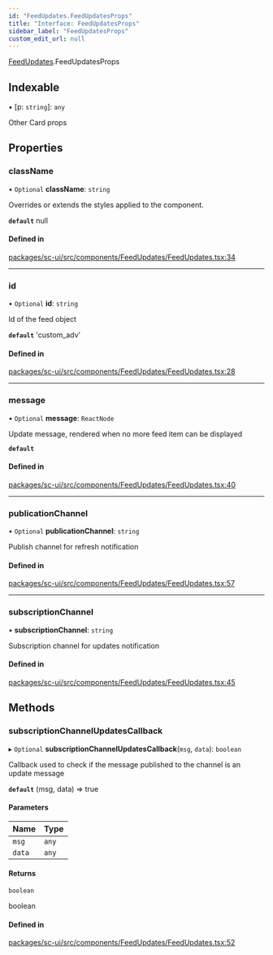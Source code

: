 ```yaml
---
id: "FeedUpdates.FeedUpdatesProps"
title: "Interface: FeedUpdatesProps"
sidebar_label: "FeedUpdatesProps"
custom_edit_url: null
---
```


[FeedUpdates](../modules/FeedUpdates).FeedUpdatesProps

## Indexable

▪ [p: `string`]: `any`

Other Card props

## Properties

### className

• `Optional` **className**: `string`

Overrides or extends the styles applied to the component.

**`default`** null

#### Defined in

[packages/sc-ui/src/components/FeedUpdates/FeedUpdates.tsx:34](https://github.com/selfcommunity/community-ui/blob/0c5b0c7/packages/sc-ui/src/components/FeedUpdates/FeedUpdates.tsx#L34)

___

### id

• `Optional` **id**: `string`

Id of the feed object

**`default`** 'custom_adv'

#### Defined in

[packages/sc-ui/src/components/FeedUpdates/FeedUpdates.tsx:28](https://github.com/selfcommunity/community-ui/blob/0c5b0c7/packages/sc-ui/src/components/FeedUpdates/FeedUpdates.tsx#L28)

___

### message

• `Optional` **message**: `ReactNode`

Update message, rendered when no more feed item can be displayed

**`default`** <FormattedMessage id="ui.feedUpdates.message" defaultMessage="ui.feedUpdates.message" />

#### Defined in

[packages/sc-ui/src/components/FeedUpdates/FeedUpdates.tsx:40](https://github.com/selfcommunity/community-ui/blob/0c5b0c7/packages/sc-ui/src/components/FeedUpdates/FeedUpdates.tsx#L40)

___

### publicationChannel

• `Optional` **publicationChannel**: `string`

Publish channel for refresh notification

#### Defined in

[packages/sc-ui/src/components/FeedUpdates/FeedUpdates.tsx:57](https://github.com/selfcommunity/community-ui/blob/0c5b0c7/packages/sc-ui/src/components/FeedUpdates/FeedUpdates.tsx#L57)

___

### subscriptionChannel

• **subscriptionChannel**: `string`

Subscription channel for updates notification

#### Defined in

[packages/sc-ui/src/components/FeedUpdates/FeedUpdates.tsx:45](https://github.com/selfcommunity/community-ui/blob/0c5b0c7/packages/sc-ui/src/components/FeedUpdates/FeedUpdates.tsx#L45)

## Methods

### subscriptionChannelUpdatesCallback

▸ `Optional` **subscriptionChannelUpdatesCallback**(`msg`, `data`): `boolean`

Callback used to check if the message published to the channel is an update message

**`default`** (msg, data) => true

#### Parameters

| Name | Type |
| :------ | :------ |
| `msg` | `any` |
| `data` | `any` |

#### Returns

`boolean`

boolean

#### Defined in

[packages/sc-ui/src/components/FeedUpdates/FeedUpdates.tsx:52](https://github.com/selfcommunity/community-ui/blob/0c5b0c7/packages/sc-ui/src/components/FeedUpdates/FeedUpdates.tsx#L52)
